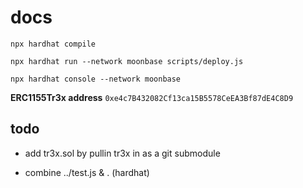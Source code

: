 # docs

`npx hardhat compile`

`npx hardhat run --network moonbase scripts/deploy.js`

`npx hardhat console --network moonbase`

**ERC1155Tr3x address** `0xe4c7B432082Cf13ca15B5578CeEA3Bf87dE4C8D9`

## todo

+ add tr3x.sol by pullin tr3x in as a git submodule

+ combine ../test.js & . (hardhat)